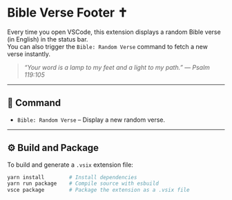 # Bible Verse Footer ✝️

Every time you open VSCode, this extension displays a random Bible verse (in English) in the status bar.  
You can also trigger the `Bible: Random Verse` command to fetch a new verse instantly.

> *“Your word is a lamp to my feet and a light to my path.” — Psalm 119:105*

---

## 🔧 Command

- `Bible: Random Verse` – Display a new random verse.

---

## ⚙️ Build and Package

To build and generate a `.vsix` extension file:

```bash
yarn install        # Install dependencies
yarn run package    # Compile source with esbuild
vsce package        # Package the extension as a .vsix file

